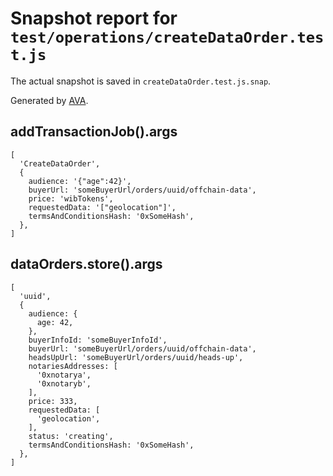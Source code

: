 # Snapshot report for `test/operations/createDataOrder.test.js`

The actual snapshot is saved in `createDataOrder.test.js.snap`.

Generated by [AVA](https://ava.li).

## addTransactionJob().args

    [
      'CreateDataOrder',
      {
        audience: '{"age":42}',
        buyerUrl: 'someBuyerUrl/orders/uuid/offchain-data',
        price: 'wibTokens',
        requestedData: '["geolocation"]',
        termsAndConditionsHash: '0xSomeHash',
      },
    ]

## dataOrders.store().args

    [
      'uuid',
      {
        audience: {
          age: 42,
        },
        buyerInfoId: 'someBuyerInfoId',
        buyerUrl: 'someBuyerUrl/orders/uuid/offchain-data',
        headsUpUrl: 'someBuyerUrl/orders/uuid/heads-up',
        notariesAddresses: [
          '0xnotarya',
          '0xnotaryb',
        ],
        price: 333,
        requestedData: [
          'geolocation',
        ],
        status: 'creating',
        termsAndConditionsHash: '0xSomeHash',
      },
    ]
